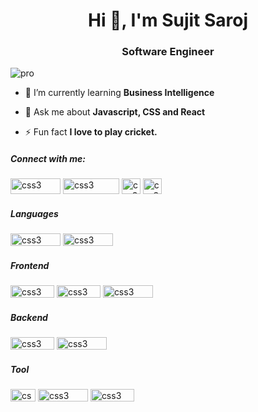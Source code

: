 <h1 align="center">Hi 👋, I'm Sujit Saroj</h1>
<h3 align="center">Software Engineer</h3>

![pro](https://user-images.githubusercontent.com/87306530/177513392-0a4387b0-79f8-434b-a22f-744d9d62a7e0.svg)
- 🌱 I’m currently learning **Business Intelligence**

- 💬 Ask me about **Javascript, CSS and React**

- ⚡ Fun fact **I love to play cricket.**

<h5 align="left">Connect with me:</h5>
<p align="left">
<a href="https://mail.google.com/mail/u/0/?tab=rm&ogbl#inbox" target="blank"><img src="https://user-images.githubusercontent.com/87306530/177527811-252ebbc9-22b6-43a1-b61d-a3449d719d3b.svg" alt="css3" width="80" height="25"/></a>
<a href="https://instagram.com/sarojsujit4" target="blank"><img src="https://user-images.githubusercontent.com/87306530/177527305-02d23658-5f14-4f47-8eda-33086df0f4bc.svg" alt="css3" width="90" height="25"/></a>
<a href="https://www.hackerrank.com/sujit_saroj" target="blank"><img src="https://user-images.githubusercontent.com/87306530/177527768-a9644a17-6d35-4ae0-86de-fc1d58206a0e.svg" alt="css3" width="30" height="25"/></a>
<a href="https://www.leetcode.com/ssjit06" target="blank"><img src="https://user-images.githubusercontent.com/87306530/177527751-f4896688-f866-4578-b84e-077dc5cbcc04.svg" alt="css3" width="30" height="25"/></a>
</p>

<h5 align="left">Languages </h5>
<p align="left"> 
<img src="https://camo.githubusercontent.com/93ad30126f666aec7a720056e5f3c61ad3eebc2e00853a16c425270be20a09ea/68747470733a2f2f696d672e736869656c64732e696f2f62616467652f2d4a6176617363726970742d626c61636b3f7374796c653d666c61742d737175617265266c6f676f3d4a617661736372697074" alt="css3" width="80" height="20"/>
<img src="https://camo.githubusercontent.com/66827c53581cfee18c55618697d74a3c6167932d3c1980fba2019ef7a3e553b0/68747470733a2f2f696d672e736869656c64732e696f2f62616467652f2d507974686f6e2d626c61636b3f7374796c653d666c61742d737175617265266c6f676f3d507974686f6e" alt="css3" width="80" height="20"/>



<h5 align="left">Frontend </h5>
<p align="left"> 
<img src="https://camo.githubusercontent.com/4181f5653209a4c10a291c156ae522a4bf96d85ebc7c0f68c756180bf6381aa6/68747470733a2f2f696d672e736869656c64732e696f2f62616467652f2d48544d4c352d626c61636b3f7374796c653d666c61742d737175617265266c6f676f3d68746d6c35" alt="css3" width="70" height="20"/>
<img src="https://camo.githubusercontent.com/735a0035e9a903865aa03b29414eb639fb4ae0e57a3839cc66815837c9a545bd/68747470733a2f2f696d672e736869656c64732e696f2f62616467652f2d435353332d626c61636b3f7374796c653d666c61742d737175617265266c6f676f3d63737333" alt="css3" width="70" height="20"/>
<img src="https://camo.githubusercontent.com/137a7a0f28f9e326bcc81a5a0bd853c86435143774c15642d827a5788e778667/68747470733a2f2f696d672e736869656c64732e696f2f62616467652f2d52656163742d626c61636b3f7374796c653d666c61742d737175617265266c6f676f3d7265616374" alt="css3" width="80" height="20"/>

<h5 align="left">Backend </h5>
<p align="left"> 
<img src="https://camo.githubusercontent.com/6fc14e46d7721ce01223aac2b540a2a69a61be73eb5bdf2a01c54067bfbc64d9/68747470733a2f2f696d672e736869656c64732e696f2f62616467652f2d4e6f64656a732d626c61636b3f7374796c653d666c61742d737175617265266c6f676f3d6e6f6465" alt="css3" width="70" height="20"/>
<img src="https://camo.githubusercontent.com/2861eb7b973cd29eec5f2e4183e3ac2a137f15cccb281cff31ace3583b6bb35a/68747470733a2f2f696d672e736869656c64732e696f2f62616467652f2d4d5953514c2d626c61636b3f7374796c653d666c61742d737175617265266c6f676f3d6d7973716c" alt="css3" width="80" height="20"/>

<h5 align="left">Tool </h5>
<p align="left"> 
<img src="https://camo.githubusercontent.com/edd3031a0956c904634f9a394267a6ba61e9a0bb95c9512a1fbc0725b4014d03/68747470733a2f2f696d672e736869656c64732e696f2f62616467652f2d4769742d626c61636b3f7374796c653d666c61742d737175617265266c6f676f3d676974" alt="css3" width="40" height="20"/>
<img src="https://camo.githubusercontent.com/85dc47a56a4e73ae7b6e64b3b4416785497e74219ae179ae8faaaca10d5a78d9/68747470733a2f2f696d672e736869656c64732e696f2f62616467652f2d4769744875622d3138313731373f7374796c653d666c61742d737175617265266c6f676f3d676974687562" alt="css3" width="80" height="20"/>
<img src="https://user-images.githubusercontent.com/87306530/178439746-17264803-0eb9-4818-b9cb-ee2ab7007bab.png" margin = "0" alt="css3" width="70" height="20"/>





